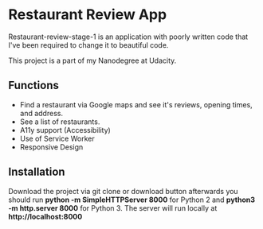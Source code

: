 # Restaurant Review App

Restaurant-review-stage-1 is an application with poorly written code that I've been required to change it to beautiful code.

This project is a part of my Nanodegree at Udacity.
## Functions

- Find a restaurant via Google maps and see it's reviews, opening times, and address.
- See a list of restaurants.
- A11y support (Accessibility)
- Use of Service Worker
- Responsive Design

## Installation

Download the project via git clone or download button afterwards you should run **python -m SimpleHTTPServer 8000** for Python 2 and **python3 -m http.server 8000** for Python 3. The server will run locally at **http://localhost:8000**